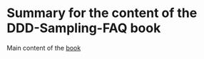 # Summary for the content of the DDD-Sampling-FAQ book

Main content of the [book](https://booth.pm/ja/items/3363104)
